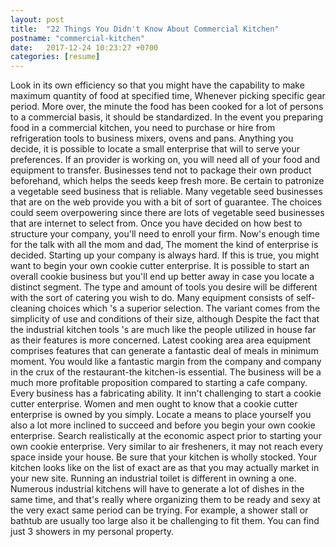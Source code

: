 ```yaml
---
layout: post
title:  "22 Things You Didn't Know About Commercial Kitchen"
postname: "commercial-kitchen"
date:   2017-12-24 10:23:27 +0700
categories: [resume]
---
```

Look in its own efficiency so that you might have the capability to make maximum quantity of food at specified time, Whenever picking specific gear period. More over, the minute the food has been cooked for a lot of persons to a commercial basis, it should be standardized. In the event you preparing food in a commercial kitchen, you need to purchase or hire from refrigeration tools to business mixers, ovens and pans. Anything you decide, it is possible to locate a small enterprise that will to serve your preferences. If an provider is working on, you will need all of your food and equipment to transfer. Businesses tend not to package their own product beforehand, which helps the seeds keep fresh more. Be certain to patronize a vegetable seed business that is reliable. Many vegetable seed businesses that are on the web provide you with a bit of sort of guarantee. The choices could seem overpowering since there are lots of vegetable seed businesses that are internet to select from. Once you have decided on how best to structure your company, you'll need to enroll your firm. Now's enough time for the talk with all the mom and dad, The moment the kind of enterprise is decided. Starting up your company is always hard. If this is true, you might want to begin your own cookie cutter enterprise. It is possible to start an overall cookie business but you'll end up better away in case you locate a distinct segment. The type and amount of tools you desire will be different with the sort of catering you wish to do. Many equipment consists of self-cleaning choices which 's a superior selection. The variant comes from the simplicity of use and conditions of their size, although Despite the fact that the industrial kitchen tools 's are much like the people utilized in house far as their features is more concerned. Latest cooking area area equipment comprises features that can generate a fantastic deal of meals in minimum moment. You would like a fantastic margin from the company and company in the crux of the restaurant-the kitchen-is essential. The business will be a much more profitable proposition compared to starting a cafe company. Every business has a fabricating ability. It inn't challenging to start a cookie cutter enterprise. Women and men ought to know that a cookie cutter enterprise is owned by you simply. Locate a means to place yourself you also a lot more inclined to succeed and before you begin your own cookie enterprise. Search realistically at the economic aspect prior to starting your own cookie enterprise. Very similar to air fresheners, it may not reach every space inside your house. Be sure that your kitchen is wholly stocked. Your kitchen looks like on the list of exact are as that you may actually market in your new site. Running an industrial toilet is different in owning a one. Numerous industrial kitchens will have to generate a lot of dishes in the same time, and that's really where organizing them to be ready and sexy at the very exact same period can be trying. For example, a shower stall or bathtub are usually too large also it be challenging to fit them. You can find just 3 showers in my personal property.
